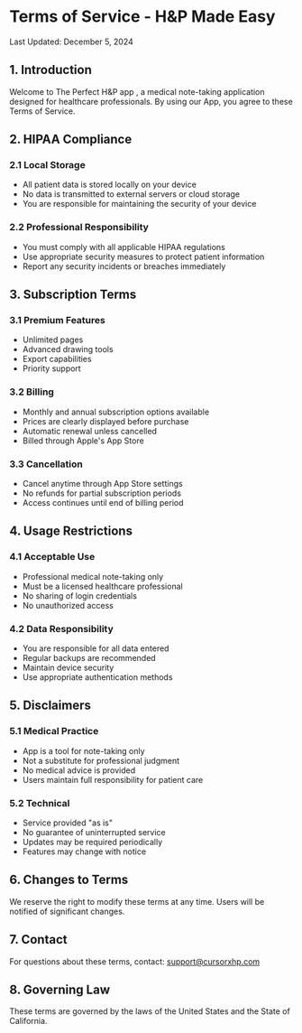 # Terms of Service - H&P Made Easy

Last Updated: December 5, 2024

## 1. Introduction

Welcome to The Perfect H&P app , a medical note-taking application designed for healthcare professionals. By using our App, you agree to these Terms of Service.

## 2. HIPAA Compliance

### 2.1 Local Storage
- All patient data is stored locally on your device
- No data is transmitted to external servers or cloud storage
- You are responsible for maintaining the security of your device

### 2.2 Professional Responsibility
- You must comply with all applicable HIPAA regulations
- Use appropriate security measures to protect patient information
- Report any security incidents or breaches immediately

## 3. Subscription Terms

### 3.1 Premium Features
- Unlimited pages
- Advanced drawing tools
- Export capabilities
- Priority support

### 3.2 Billing
- Monthly and annual subscription options available
- Prices are clearly displayed before purchase
- Automatic renewal unless cancelled
- Billed through Apple's App Store

### 3.3 Cancellation
- Cancel anytime through App Store settings
- No refunds for partial subscription periods
- Access continues until end of billing period

## 4. Usage Restrictions

### 4.1 Acceptable Use
- Professional medical note-taking only
- Must be a licensed healthcare professional
- No sharing of login credentials
- No unauthorized access

### 4.2 Data Responsibility
- You are responsible for all data entered
- Regular backups are recommended
- Maintain device security
- Use appropriate authentication methods

## 5. Disclaimers

### 5.1 Medical Practice
- App is a tool for note-taking only
- Not a substitute for professional judgment
- No medical advice is provided
- Users maintain full responsibility for patient care

### 5.2 Technical
- Service provided "as is"
- No guarantee of uninterrupted service
- Updates may be required periodically
- Features may change with notice

## 6. Changes to Terms

We reserve the right to modify these terms at any time. Users will be notified of significant changes.

## 7. Contact

For questions about these terms, contact: support@cursorxhp.com

## 8. Governing Law

These terms are governed by the laws of the United States and the State of California.
